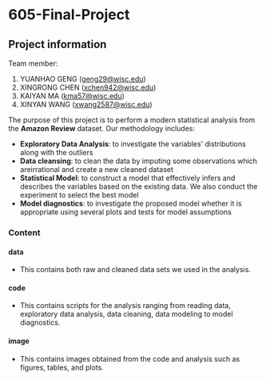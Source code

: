 # 605-Final-Project
## Project information

Team member:
1. YUANHAO GENG (geng29@wisc.edu)
2. XINGRONG CHEN (xchen942@wisc.edu)
3. KAIYAN MA (kma57@wisc.edu)
4. XINYAN WANG (xwang2587@wisc.edu)

The purpose of this project is to perform a modern statistical analysis from the **Amazon Review** dataset. Our methodology includes:
- **Exploratory Data Analysis**: to investigate the variables' distributions along with the outliers
- **Data cleansing**: to clean the data by imputing some observations which areirrational and create a new cleaned dataset
- **Statistical Model**: to construct a model that effectively infers and describes the variables based on the existing data. We also conduct the experiment to select the best model
- **Model diagnostics**: to investigate the proposed model whether it is appropriate using several plots and tests for model assumptions

### Content
#### data
- This contains both raw and cleaned data sets we used in the analysis.

#### code
- This contains scripts for the analysis ranging from reading data, exploratory data analysis, data cleaning, data modeling to model diagnostics.

#### image
- This contains images obtained from the code and analysis such as figures, tables, and plots.
